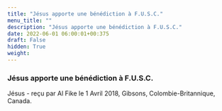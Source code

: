 ```yaml
---
title: "Jésus apporte une bénédiction à F.U.S.C."
menu_title: ""
description: "Jésus apporte une bénédiction à F.U.S.C."
date: 2022-06-01 06:00:01+00:375
draft: False
hidden: True
weight:
---
```

### Jésus apporte une bénédiction à F.U.S.C.

Jésus - reçu par Al Fike le 1 Avril 2018, Gibsons, Colombie-Britannique, Canada.



